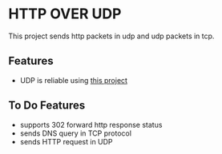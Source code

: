 # HTTP OVER UDP
This project sends http packets in udp and udp packets in tcp.


## Features
* UDP is reliable using [this project](https://github.com/AMIRmh/udp-go)

## To Do Features
* supports 302 forward http response status
* sends DNS query in TCP protocol
* sends HTTP request in UDP

